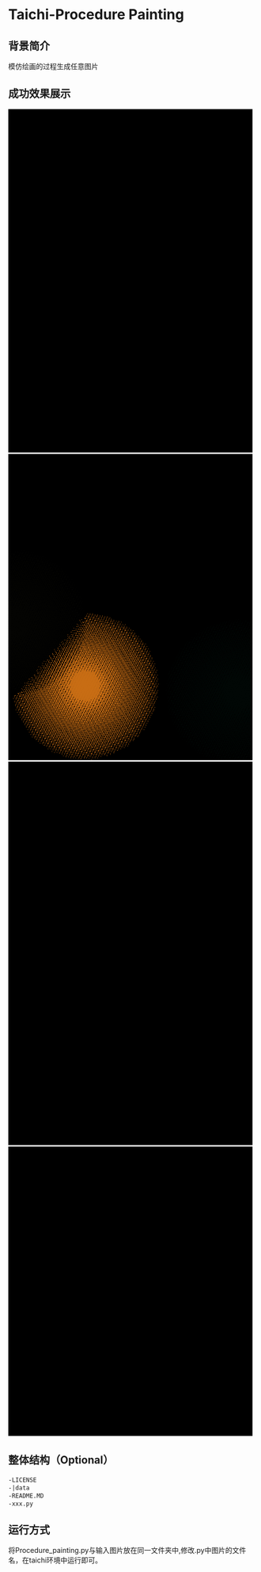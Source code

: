 # Taichi-Procedure Painting

## 背景简介
模仿绘画的过程生成任意图片

## 成功效果展示


![Leon demo](./data/leon.gif)
![jean Genie demo](./data/jean_genie.gif)
![Mona Lisa demo](./data/Mona_Lisa.gif)
![Meisje met de parel demo](./data/Meisje_met_de_parel.gif)
## 整体结构（Optional）
```
-LICENSE
-|data
-README.MD
-xxx.py
```

## 运行方式
将Procedure_painting.py与输入图片放在同一文件夹中,修改.py中图片的文件名，在taichi环境中运行即可。

